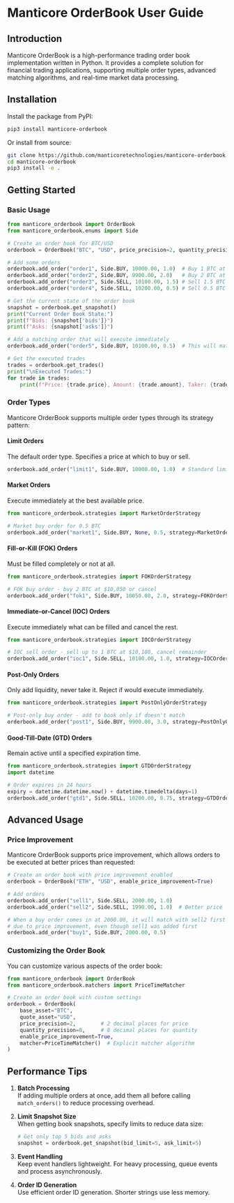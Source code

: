 # Manticore OrderBook User Guide

## Introduction

Manticore OrderBook is a high-performance trading order book implementation written in Python. It provides a complete solution for financial trading applications, supporting multiple order types, advanced matching algorithms, and real-time market data processing.

## Installation

Install the package from PyPI:

```bash
pip3 install manticore-orderbook
```

Or install from source:

```bash
git clone https://github.com/manticoretechnologies/manticore-orderbook.git
cd manticore-orderbook
pip3 install -e .
```

## Getting Started

### Basic Usage

```python
from manticore_orderbook import OrderBook
from manticore_orderbook.enums import Side

# Create an order book for BTC/USD
orderbook = OrderBook("BTC", "USD", price_precision=2, quantity_precision=8)

# Add some orders
orderbook.add_order("order1", Side.BUY, 10000.00, 1.0)  # Buy 1 BTC at $10,000
orderbook.add_order("order2", Side.BUY, 9900.00, 2.0)   # Buy 2 BTC at $9,900
orderbook.add_order("order3", Side.SELL, 10100.00, 1.5) # Sell 1.5 BTC at $10,100
orderbook.add_order("order4", Side.SELL, 10200.00, 0.5) # Sell 0.5 BTC at $10,200

# Get the current state of the order book
snapshot = orderbook.get_snapshot()
print("Current Order Book State:")
print(f"Bids: {snapshot['bids']}")
print(f"Asks: {snapshot['asks']}")

# Add a matching order that will execute immediately
orderbook.add_order("order5", Side.BUY, 10100.00, 0.5)  # This will match with order3

# Get the executed trades
trades = orderbook.get_trades()
print("\nExecuted Trades:")
for trade in trades:
    print(f"Price: {trade.price}, Amount: {trade.amount}, Taker: {trade.taker_order_id}, Maker: {trade.maker_order_id}")
```

### Order Types

Manticore OrderBook supports multiple order types through its strategy pattern:

#### Limit Orders

The default order type. Specifies a price at which to buy or sell.

```python
orderbook.add_order("limit1", Side.BUY, 10000.00, 1.0)  # Standard limit order
```

#### Market Orders

Execute immediately at the best available price.

```python
from manticore_orderbook.strategies import MarketOrderStrategy

# Market buy order for 0.5 BTC
orderbook.add_order("market1", Side.BUY, None, 0.5, strategy=MarketOrderStrategy())
```

#### Fill-or-Kill (FOK) Orders

Must be filled completely or not at all.

```python
from manticore_orderbook.strategies import FOKOrderStrategy

# FOK buy order - buy 2 BTC at $10,050 or cancel
orderbook.add_order("fok1", Side.BUY, 10050.00, 2.0, strategy=FOKOrderStrategy())
```

#### Immediate-or-Cancel (IOC) Orders

Execute immediately what can be filled and cancel the rest.

```python
from manticore_orderbook.strategies import IOCOrderStrategy

# IOC sell order - sell up to 1 BTC at $10,100, cancel remainder
orderbook.add_order("ioc1", Side.SELL, 10100.00, 1.0, strategy=IOCOrderStrategy())
```

#### Post-Only Orders

Only add liquidity, never take it. Reject if would execute immediately.

```python
from manticore_orderbook.strategies import PostOnlyOrderStrategy

# Post-only buy order - add to book only if doesn't match
orderbook.add_order("post1", Side.BUY, 9900.00, 3.0, strategy=PostOnlyOrderStrategy())
```

#### Good-Till-Date (GTD) Orders

Remain active until a specified expiration time.

```python
from manticore_orderbook.strategies import GTDOrderStrategy
import datetime

# Order expires in 24 hours
expiry = datetime.datetime.now() + datetime.timedelta(days=1)
orderbook.add_order("gtd1", Side.SELL, 10200.00, 0.75, strategy=GTDOrderStrategy(expiry))
```

## Advanced Usage

### Price Improvement

Manticore OrderBook supports price improvement, which allows orders to be executed at better prices than requested:

```python
# Create an order book with price improvement enabled
orderbook = OrderBook("ETH", "USD", enable_price_improvement=True)

# Add orders
orderbook.add_order("sell1", Side.SELL, 2000.00, 1.0)
orderbook.add_order("sell2", Side.SELL, 1990.00, 1.0)  # Better price

# When a buy order comes in at 2000.00, it will match with sell2 first
# due to price improvement, even though sell1 was added first
orderbook.add_order("buy1", Side.BUY, 2000.00, 0.5)
```

### Customizing the Order Book

You can customize various aspects of the order book:

```python
from manticore_orderbook import OrderBook
from manticore_orderbook.matchers import PriceTimeMatcher

# Create an order book with custom settings
orderbook = OrderBook(
    base_asset="BTC",
    quote_asset="USD",
    price_precision=2,        # 2 decimal places for price
    quantity_precision=8,     # 8 decimal places for quantity
    enable_price_improvement=True,
    matcher=PriceTimeMatcher()  # Explicit matcher algorithm
)
```

## Performance Tips

1. **Batch Processing**  
   If adding multiple orders at once, add them all before calling `match_orders()` to reduce processing overhead.

2. **Limit Snapshot Size**  
   When getting book snapshots, specify limits to reduce data size:
   ```python
   # Get only top 5 bids and asks
   snapshot = orderbook.get_snapshot(bid_limit=5, ask_limit=5)
   ```

3. **Event Handling**  
   Keep event handlers lightweight. For heavy processing, queue events and process asynchronously.

4. **Order ID Generation**  
   Use efficient order ID generation. Shorter strings use less memory. 